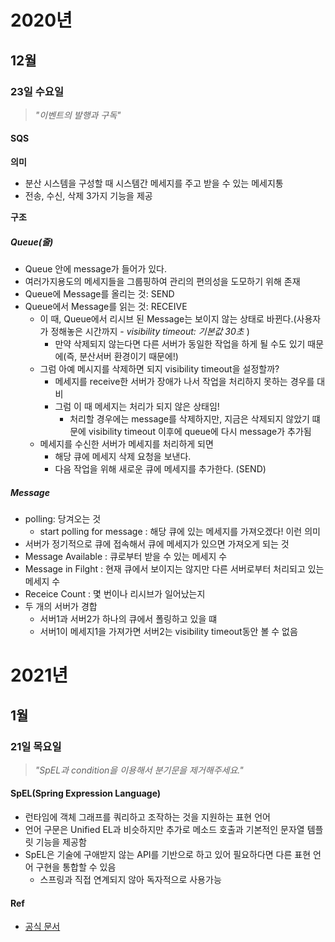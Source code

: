 # 2020년
## 12월
### 23일 수요일
> _"이벤트의 발행과 구독"_
#### SQS
**의미**
- 분산 시스템을 구성할 때 시스템간 메세지를 주고 받을 수 있는 메세지통
- 전송, 수신, 삭제 3가지 기능을 제공

**구조**
##### Queue(줄)
- Queue 안에 message가 들어가 있다.
- 여러가지용도의 메세지들을 그룹핑하여 관리의 편의성을 도모하기 위해 존재
- Queue에 Message를 올리는 것: SEND
- Queue에서 Message를 읽는 것: RECEIVE
    - 이 때, Queue에서 리시브 된 Message는 보이지 않는 상태로 바뀐다.(사용자가 정해놓은 시간까지 - *visibility timeout: 기본값 30초* )
        - 만약 삭제되지 않는다면 다른 서버가 동일한 작업을 하게 될 수도 있기 때문에(즉, 분산서버 환경이기 때문에!)
    - 그럼 아예 메시지를 삭제하면 되지 visibility timeout을 설정할까?
        - 메세지를 receive한 서버가 장애가 나서 작업을 처리하지 못하는 경우를 대비
        - 그럼 이 때 메세지는 처리가 되지 않은 상태임!
            - 처리할 경우에는 message를 삭제하지만, 지금은 삭제되지 않았기 떄문에 visibility timeout 이후에 queue에 다시 message가 추가됨
    - 메세지를 수신한 서버가 메세지를 처리하게 되면
        - 해당 큐에 메세지 삭제 요청을 보낸다.
        - 다음 작업을 위해 새로운 큐에 메세지를 추가한다. (SEND)

##### Message
- polling: 당겨오는 것
    - start polling for message : 해당 큐에 있는 메세지를 가져오겠다! 이런 의미
- 서버가 정기적으로 큐에 접속해서 큐에 메세지가 있으면 가져오게 되는 것
- Message Available : 큐로부터 받을 수 있는 메세지 수
- Message in Filght : 현재 큐에서 보이지는 않지만 다른 서버로부터 처리되고 있는 메세지 수
- Receice Count : 몇 번이나 리시브가 일어났는지
- 두 개의 서버가 경합
    - 서버1과 서버2가 하나의 큐에서 폴링하고 있을 떄
    - 서버1이 메세지1을 가져가면 서버2는 visibility timeout동안 볼 수 없음

# 2021년
## 1월
### 21일 목요일
> _"SpEL과 condition을 이용해서 분기문을 제거해주세요."_
#### SpEL(Spring Expression Language)
- 런타임에 객체 그래프를 쿼리하고 조작하는 것을 지원하는 표현 언어
- 언어 구문은 Unified EL과 비슷하지만 추가로 메소드 호출과 기본적인 문자열 템플릿 기능을 제공함
- SpEL은 기술에 구애받지 않는 API를 기반으로 하고 있어 필요하다면 다른 표현 언어 구현을 통합할 수 있음
    - 스프링과 직접 연계되지 않아 독자적으로 사용가능
#### Ref
- [공식 문서](https://docs.spring.io/spring-framework/docs/3.0.5.RELEASE/reference/expressions.html)
